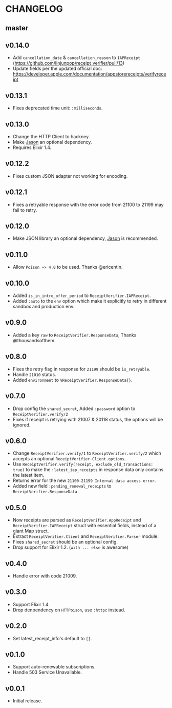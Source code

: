 # CHANGELOG

## master

## v0.14.0

- Add `cancellation_date` & `cancellation_reason` to `IAPReceipt` (https://github.com/linjunpop/receipt_verifier/pull/13)
- Update fields per the updated official doc: https://developer.apple.com/documentation/appstorereceipts/verifyreceipt

## v0.13.1

- Fixes deprecated time unit: `:milliseconds`.

## v0.13.0

- Change the HTTP Client to hackney.
- Make [Jason](https://github.com/michalmuskala/jason) an optional dependency.
- Requires Elixir 1.4.

## v0.12.2

- Fixes custom JSON adapter not working for encoding.

## v0.12.1

- Fixes a retryable response with the error code from 21100 to 21199 may fail to retry.

## v0.12.0

- Make JSON library an optional dependency,
  [Jason](https://github.com/michalmuskala/jason) is recommended.

## v0.11.0

- Allow `Poison ~> 4.0` to be used. Thanks @ericentin.

## v0.10.0

- Added `is_in_intro_offer_period` to `ReceiptVerifier.IAPReceipt`.
- Added `:auto` to the `env` option which make it explicitly to retry in different sandbox and production env.

## v0.9.0

- Added a key `raw` to `ReceiptVerifier.ResponseData`, Thanks @thousandsofthem.

## v0.8.0

- Fixes the retry flag in response for `21199` should be `is_retryable`.
- Handle `21010` status.
- Added `environment` to `%ReceiptVerifier.ResponseData{}`.

## v0.7.0

- Drop config the `shared_secret`, Added `:password` option to
  `ReceiptVerifier.verify/2`
- Fixes if receipt is retrying with 21007 & 20118 status, the options will be
  ignored.

## v0.6.0

- Change `ReceiptVerifier.verify/1` to `ReceiptVerifier.verify/2` which accepts
  an optional `ReceiptVerifier.Client.options`.
- Use `ReceiptVerifier.verify(receipt, exclude_old_transactions: true)` to make
  the `:latest_iap_receipts` in response data only contains the latest item.
- Returns error for the new `21100-21199 Internal data access error`.
- Added new field `:pending_renewal_receipts` to `ReceiptVerifier.ResponseData`

## v0.5.0

- Now receipts are parsed as `ReceiptVerifier.AppReceipt` and
  `ReceiptVerifier.IAPReceipt` struct with essential fields,
  instead of a giant Map struct.
- Extract `ReceiptVerifier.Client` and `ReceiptVerifier.Parser` module.
- Fixes `shared_secret` should be an optional config.
- Drop support for Elixir 1.2. (`with ... else` is awesome)

## v0.4.0

- Handle error with code 21009.

## v0.3.0

- Support Elixir 1.4
- Drop denpendency on `HTTPoison`, use `:httpc` instead.

## v0.2.0

- Set latest_receipt_info's default to `[]`.

## v0.1.0

- Support auto-renewable subscriptions.
- Handle 503 Service Unavailable.

## v0.0.1

- Initial release.
